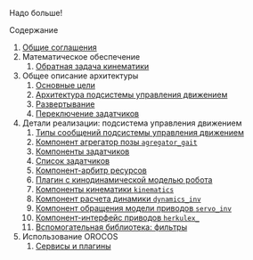 Надо больше!

Содержание
1. [Общие соглашения](common)
2. Математическое обеспечение
    1. [Обратная задача кинематики](kinematics-analytical)
2. Общее описание архитектуры
    1. [Основные цели](goals)
    1. [Архитектура подсистемы управления движением](architecture)
    1. [Развертывание](deployment)
    1. [Переключение задатчиков](gait-switching)
3. Детали реализации: подсистема управления движением
    1. [Типы сообщений подсистемы управления движением](message-types)
    1. [Компонент агрегатор позы `agregator_gait`](components-agregator-gait)
    1. [Компоненты задатчиков](components-gait)
    1. [Список задатчиков](components-gaits-and-animations)
    1. [Компонент-арбитр ресурсов](components-resource-control)
    1. [Плагин с кинодинамической моделью робота](plugin-robotmodel)
    1. [Компоненты кинематики `kinematics`](components-kinematics)
    1. [Компонент расчета динамики `dynamics_inv`](components-dynamics)
    1. [Компонент обращения модели приводов `servo_inv`](components-servo-inv)
    1. [Компонент-интерфейс приводов `herkulex_`](components-herkulex-alt) 
    1. [Вспомогательная библиотека: фильтры](library-filters)
3. Использование OROCOS
    1. [Сервисы и плагины](orocos-services)
